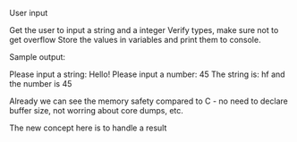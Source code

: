 User input


Get the user to input a string and a integer
Verify types, make sure not to get overflow
Store the values in variables and print them
to console. 

Sample output:

Please input a string:
Hello!
Please input a number:
45
The string is:
hf
and the number is
45


Already we can see the memory safety compared to C - no need to declare buffer size, 
not worring about core dumps, etc.

The new concept here is to handle a result